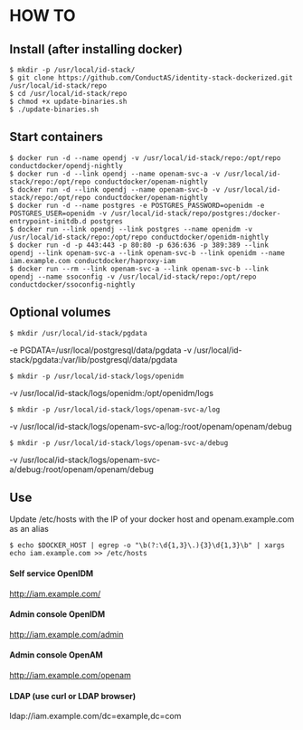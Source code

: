 # HOW TO

## Install (after installing docker)
	$ mkdir -p /usr/local/id-stack/
	$ git clone https://github.com/ConductAS/identity-stack-dockerized.git /usr/local/id-stack/repo
	$ cd /usr/local/id-stack/repo
	$ chmod +x update-binaries.sh 
	$ ./update-binaries.sh


## Start containers
	$ docker run -d --name opendj -v /usr/local/id-stack/repo:/opt/repo conductdocker/opendj-nightly
	$ docker run -d --link opendj --name openam-svc-a -v /usr/local/id-stack/repo:/opt/repo conductdocker/openam-nightly
	$ docker run -d --link opendj --name openam-svc-b -v /usr/local/id-stack/repo:/opt/repo conductdocker/openam-nightly
	$ docker run -d --name postgres -e POSTGRES_PASSWORD=openidm -e POSTGRES_USER=openidm -v /usr/local/id-stack/repo/postgres:/docker-entrypoint-initdb.d postgres
	$ docker run --link opendj --link postgres --name openidm -v /usr/local/id-stack/repo:/opt/repo conductdocker/openidm-nightly
	$ docker run -d -p 443:443 -p 80:80 -p 636:636 -p 389:389 --link opendj --link openam-svc-a --link openam-svc-b --link openidm --name iam.example.com conductdocker/haproxy-iam
	$ docker run --rm --link openam-svc-a --link openam-svc-b --link opendj --name ssoconfig -v /usr/local/id-stack/repo:/opt/repo conductdocker/ssoconfig-nightly

## Optional volumes
	$ mkdir /usr/local/id-stack/pgdata
-e PGDATA=/usr/local/postgresql/data/pgdata -v /usr/local/id-stack/pgdata:/var/lib/postgresql/data/pgdata 

	$ mkdir -p /usr/local/id-stack/logs/openidm
-v /usr/local/id-stack/logs/openidm:/opt/openidm/logs 

	$ mkdir -p /usr/local/id-stack/logs/openam-svc-a/log
-v /usr/local/id-stack/logs/openam-svc-a/log:/root/openam/openam/debug

	$ mkdir -p /usr/local/id-stack/logs/openam-svc-a/debug
-v /usr/local/id-stack/logs/openam-svc-a/debug:/root/openam/openam/debug

## Use
Update /etc/hosts with the IP of your docker host and openam.example.com as an alias

	$ echo $DOCKER_HOST | egrep -o "\b(?:\d{1,3}\.){3}\d{1,3}\b" | xargs echo iam.example.com >> /etc/hosts

#### Self service OpenIDM
http://iam.example.com/
#### Admin console OpenIDM
http://iam.example.com/admin
#### Admin console OpenAM
http://iam.example.com/openam
#### LDAP (use curl or LDAP browser)
ldap://iam.example.com/dc=example,dc=com
